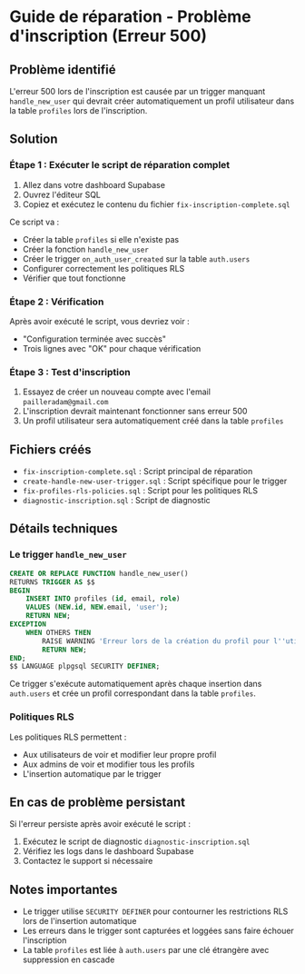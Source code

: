 # Guide de réparation - Problème d'inscription (Erreur 500)

## Problème identifié

L'erreur 500 lors de l'inscription est causée par un trigger manquant `handle_new_user` qui devrait créer automatiquement un profil utilisateur dans la table `profiles` lors de l'inscription.

## Solution

### Étape 1 : Exécuter le script de réparation complet

1. Allez dans votre dashboard Supabase
2. Ouvrez l'éditeur SQL
3. Copiez et exécutez le contenu du fichier `fix-inscription-complete.sql`

Ce script va :
- Créer la table `profiles` si elle n'existe pas
- Créer la fonction `handle_new_user`
- Créer le trigger `on_auth_user_created` sur la table `auth.users`
- Configurer correctement les politiques RLS
- Vérifier que tout fonctionne

### Étape 2 : Vérification

Après avoir exécuté le script, vous devriez voir :
- "Configuration terminée avec succès"
- Trois lignes avec "OK" pour chaque vérification

### Étape 3 : Test d'inscription

1. Essayez de créer un nouveau compte avec l'email `pailleradam@gmail.com`
2. L'inscription devrait maintenant fonctionner sans erreur 500
3. Un profil utilisateur sera automatiquement créé dans la table `profiles`

## Fichiers créés

- `fix-inscription-complete.sql` : Script principal de réparation
- `create-handle-new-user-trigger.sql` : Script spécifique pour le trigger
- `fix-profiles-rls-policies.sql` : Script pour les politiques RLS
- `diagnostic-inscription.sql` : Script de diagnostic

## Détails techniques

### Le trigger `handle_new_user`

```sql
CREATE OR REPLACE FUNCTION handle_new_user()
RETURNS TRIGGER AS $$
BEGIN
    INSERT INTO profiles (id, email, role)
    VALUES (NEW.id, NEW.email, 'user');
    RETURN NEW;
EXCEPTION
    WHEN OTHERS THEN
        RAISE WARNING 'Erreur lors de la création du profil pour l''utilisateur %: %', NEW.email, SQLERRM;
        RETURN NEW;
END;
$$ LANGUAGE plpgsql SECURITY DEFINER;
```

Ce trigger s'exécute automatiquement après chaque insertion dans `auth.users` et crée un profil correspondant dans la table `profiles`.

### Politiques RLS

Les politiques RLS permettent :
- Aux utilisateurs de voir et modifier leur propre profil
- Aux admins de voir et modifier tous les profils
- L'insertion automatique par le trigger

## En cas de problème persistant

Si l'erreur persiste après avoir exécuté le script :

1. Exécutez le script de diagnostic `diagnostic-inscription.sql`
2. Vérifiez les logs dans le dashboard Supabase
3. Contactez le support si nécessaire

## Notes importantes

- Le trigger utilise `SECURITY DEFINER` pour contourner les restrictions RLS lors de l'insertion automatique
- Les erreurs dans le trigger sont capturées et loggées sans faire échouer l'inscription
- La table `profiles` est liée à `auth.users` par une clé étrangère avec suppression en cascade 